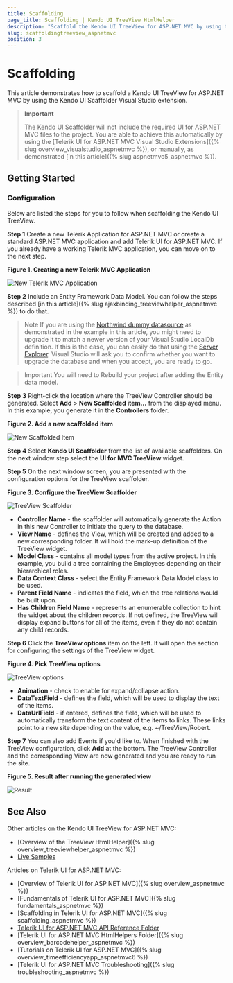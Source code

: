 ```yaml
---
title: Scaffolding
page_title: Scaffolding | Kendo UI TreeView HtmlHelper
description: "Scaffold the Kendo UI TreeView for ASP.NET MVC by using the Kendo UI Scaffolder extension for Visual Studio."
slug: scaffoldingtreeview_aspnetmvc
position: 3
---
```


# Scaffolding

This article demonstrates how to scaffold a Kendo UI TreeView for ASP.NET MVC by using the Kendo UI Scaffolder Visual Studio extension.

> **Important**  
>
> The Kendo UI Scaffolder will not include the required UI for ASP.NET MVC files to the project. You are able to achieve this automatically by using the [Telerik UI for ASP.NET MVC Visual Studio Extensions]({% slug overview_visualstudio_aspnetmvc %}), or manually, as demonstrated [in this article]({% slug aspnetmvc5_aspnetmvc %}).

## Getting Started

### Configuration

Below are listed the steps for you to follow when scaffolding the Kendo UI TreeView.

**Step 1** Create a new Telerik Application for ASP.NET MVC or create a standard ASP.NET MVC application and add Telerik UI for ASP.NET MVC. If you already have a working Telerik MVC application, you can move on to the next step.

**Figure 1. Creating a new Telerik MVC Application**

![New Telerik MVC Application](/aspnet-mvc/helpers/treeview/images/treeview-scaffolding1.png)

**Step 2** Include an Entity Framework Data Model. You can follow the steps described [in this article]({% slug ajaxbinding_treeviewhelper_aspnetmvc %}) to do that.

>Note If you are using the [Northwind dummy datasource]({http://northwinddatabase.codeplex.com/}) as demonstrated in the example in this article, you might need to upgrade it to match a newer version of your Visual Studio LocalDb definition. If this is the case, you can easily do that using the [Server Explorer]({https://msdn.microsoft.com/en-us/library/hh873188.aspx}). Visual Studio will ask you to confirm whether you want to upgrade the database and when you accept, you are ready to go.

>Important You will need to Rebuild your project after adding the Entity data model.

**Step 3** Right-click the location where the TreeView Controller should be generated. Select **Add** > **New Scaffolded item...** from the displayed menu. In this example, you generate it in the **Controllers** folder.

**Figure 2. Add a new scaffolded item**

![New Scaffolded Item](/aspnet-mvc/helpers/treeview/images/treeview-scaffolding2.png)

**Step 4** Select **Kendo UI Scaffolder** from the list of available scaffolders. On the next window step select the **UI for MVC TreeView** widget.


**Step 5** On the next window screen, you are presented with the configuration options for the TreeView scaffolder.

**Figure 3. Configure the TreeView Scaffolder**

![TreeView Scaffolder](/aspnet-mvc/helpers/treeview/images/treeview-scaffolding3.png)

* **Controller Name** - the scaffolder will automatically generate the Action in this new Controller to initiate the query to the database.
* **View Name** - defines the View, which will be created and added to a new corresponding folder. It will hold the mark-up definition of the TreeView widget.
* **Model Class** - contains all model types from the active project. In this example, you build a tree containing the Employees depending on their hierarchical roles.
* **Data Context Class** - select the Entity Framework Data Model class to be used.
* **Parent Field Name** - indicates the field, which the tree relations would be built upon.
* **Has Children Field Name** - represents an enumerable collection to hint the widget about the children records. If not defined, the TreeView will display expand buttons for all of the items, even if they do not contain any child records.


**Step 6** Click the **TreeView options** item on the left. It will open the section for configuring the settings of the TreeView widget.

**Figure 4. Pick TreeView options**

![TreeView options](/aspnet-mvc/helpers/treeview/images/treeview-scaffolding4.png)  

* **Animation** - check to enable for expand/collapse action.
* **DataTextField** - defines the field, which will be used to display the text of the items.
* **DataUrlField** - if entered, defines the field, which will be used to automatically transform the text content of the items to links. These links point to a new site depending on the value, e.g. ~/TreeView/Robert.


**Step 7** You can also add Events if you'd like to. When finished with the TreeView configuration, click **Add** at the bottom. The TreeView Controller and the corresponding View are now generated and you are ready to run the site.

**Figure 5. Result after running the generated view**

![Result](/aspnet-mvc/helpers/treeview/images/treeview-scaffolding5.png)


## See Also

Other articles on the Kendo UI TreeView for ASP.NET MVC:

* [Overview of the TreeView HtmlHelper]({% slug overview_treeviewhelper_aspnetmvc %})
* [Live Samples]({http://demos.telerik.com/aspnet-mvc/treeview/index})


Articles on Telerik UI for ASP.NET MVC:

* [Overview of Telerik UI for ASP.NET MVC]({% slug overview_aspnetmvc %})
* [Fundamentals of Telerik UI for ASP.NET MVC]({% slug fundamentals_aspnetmvc %})
* [Scaffolding in Telerik UI for ASP.NET MVC]({% slug scaffolding_aspnetmvc %})
* [Telerik UI for ASP.NET MVC API Reference Folder](/api/aspnet-mvc/Kendo.Mvc/AggregateFunction)
* [Telerik UI for ASP.NET MVC HtmlHelpers Folder]({% slug overview_barcodehelper_aspnetmvc %})
* [Tutorials on Telerik UI for ASP.NET MVC]({% slug overview_timeefficiencyapp_aspnetmvc6 %})
* [Telerik UI for ASP.NET MVC Troubleshooting]({% slug troubleshooting_aspnetmvc %})

